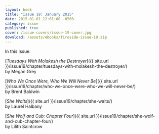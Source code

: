 ```yaml
---
layout: book
title: "Issue 19: January 2015"
date: 2015-01-01 12:01:00 -0500
category: issue
published: true
cover: /issue-covers/issue-19-cover.jpg
download: /assets/ebooks/fireside-issue-19.zip
---
```


In this issue:

[_Tuesdays With Molakesh the Destroyer_]({{ site.url }}/issue19/chapter/tuesdays-with-molakesh-the-destroyer/)<br/>
by Megan Grey

[_Who We Once Were, Who We Will Never Be_]({{ site.url }}/issue19/chapter/who-we-once-were-who-we-will-never-be/)<br/>
by Brent Baldwin

[_She Waits_]({{ site.url }}/issue19/chapter/she-waits/)<br/>
by Laurel Halbany

[_She Wolf and Cub: Chapter Four_]({{ site.url }}/issue19/chapter/she-wolf-and-cub-chapter-four/)<br/>
by Lilith Saintcrow

